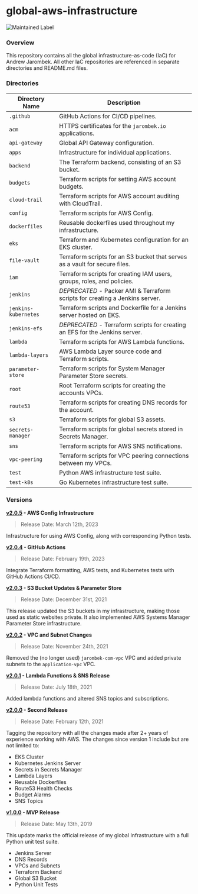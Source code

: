 # global-aws-infrastructure

![Maintained Label](https://img.shields.io/badge/Maintained-Yes-brightgreen?style=for-the-badge)

### Overview

This repository contains all the global infrastructure-as-code (IaC) for Andrew Jarombek.  All other IaC
repositories are referenced in separate directories and README.md files.

### Directories

| Directory Name       | Description                                                                  |
|----------------------|------------------------------------------------------------------------------|
| `.github`            | GitHub Actions for CI/CD pipelines.                                          |
| `acm`                | HTTPS certificates for the `jarombek.io` applications.                       |
| `api-gateway`        | Global API Gateway configuration.                                            |
| `apps`               | Infrastructure for individual applications.                                  |
| `backend`            | The Terraform backend, consisting of an S3 bucket.                           |
| `budgets`            | Terraform scripts for setting AWS account budgets.                           |
| `cloud-trail`        | Terraform scripts for AWS account auditing with CloudTrail.                  |
| `config`             | Terraform scripts for AWS Config.                                            |
| `dockerfiles`        | Reusable dockerfiles used throughout my infrastructure.                      |
| `eks`                | Terraform and Kubernetes configuration for an EKS cluster.                   |
| `file-vault`         | Terraform scripts for an S3 bucket that serves as a vault for secure files.  |
| `iam`                | Terraform scripts for creating IAM users, groups, roles, and policies.       |
| `jenkins`            | *DEPRECATED* - Packer AMI & Terraform scripts for creating a Jenkins server. |
| `jenkins-kubernetes` | Terraform scripts and Dockerfile for a Jenkins server hosted on EKS.         |
| `jenkins-efs`        | *DEPRECATED* - Terraform scripts for creating an EFS for the Jenkins server. |
| `lambda`             | Terraform scripts for AWS Lambda functions.                                  |
| `lambda-layers`      | AWS Lambda Layer source code and Terraform scripts.                          |
| `parameter-store`    | Terraform scripts for System Manager Parameter Store secrets.                |
| `root`               | Root Terraform scripts for creating the accounts VPCs.                       |
| `route53`            | Terraform scripts for creating DNS records for the account.                  |
| `s3`                 | Terraform scripts for global S3 assets.                                      |
| `secrets-manager`    | Terraform scripts for global secrets stored in Secrets Manager.              |
| `sns`                | Terraform scripts for AWS SNS notifications.                                 |
| `vpc-peering`        | Terraform scripts for VPC peering connections between my VPCs.               |
| `test`               | Python AWS infrastructure test suite.                                        |
| `test-k8s`           | Go Kubernetes infrastructure test suite.                                     |

### Versions

**[v2.0.5](https://github.com/AJarombek/global-aws-infrastructure/tree/v2.0.5) - AWS Config Infrastructure**

> Release Date: March 12th, 2023

Infrastructure for using AWS Config, along with corresponding Python tests.

**[v2.0.4](https://github.com/AJarombek/global-aws-infrastructure/tree/v2.0.4) - GitHub Actions**

> Release Date: February 19th, 2023

Integrate Terraform formatting, AWS tests, and Kubernetes tests with GitHub Actions CI/CD.

**[v2.0.3](https://github.com/AJarombek/global-aws-infrastructure/tree/v2.0.3) - S3 Bucket Updates & Parameter Store**

> Release Date: December 31st, 2021

This release updated the S3 buckets in my infrastructure, making those used as static websites private.  It also 
implemented AWS Systems Manager Parameter Store infrastructure.

**[v2.0.2](https://github.com/AJarombek/global-aws-infrastructure/tree/v2.0.2) - VPC and Subnet Changes**

> Release Date: November 24th, 2021

Removed the (no longer used) `jarombek-com-vpc` VPC and added private subnets to the `application-vpc` VPC.

**[v2.0.1](https://github.com/AJarombek/global-aws-infrastructure/tree/v2.0.1) - Lambda Functions & SNS Release**

> Release Date: July 18th, 2021

Added lambda functions and altered SNS topics and subscriptions.

**[v2.0.0](https://github.com/AJarombek/global-aws-infrastructure/tree/v2.0.0) - Second Release**

> Release Date: February 12th, 2021

Tagging the repository with all the changes made after 2+ years of experience working with AWS.  The changes since 
version 1 include but are not limited to:

* EKS Cluster
* Kubernetes Jenkins Server
* Secrets in Secrets Manager
* Lambda Layers
* Reusable Dockerfiles
* Route53 Health Checks
* Budget Alarms
* SNS Topics

**[v1.0.0](https://github.com/AJarombek/global-aws-infrastructure/tree/v1.0.0) - MVP Release**

> Release Date: May 13th, 2019

This update marks the official release of my global Infrastructure with a full Python unit test suite.

* Jenkins Server
* DNS Records
* VPCs and Subnets
* Terraform Backend
* Global S3 Bucket
* Python Unit Tests